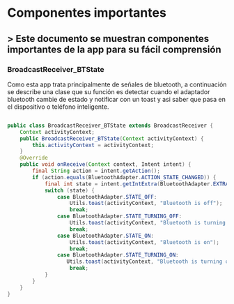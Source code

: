# Componentes importantes
## > Este documento se muestran componentes importantes de la app para su fácil comprensión

### BroadcastReceiver_BTState
Como esta app trata principalmente de señales de bluetooth, a continuación se describe una clase que su función es detectar cuando el adaptador bluetooth cambie de estado y notificar con un toast y asi saber que pasa en el dispositivo o teléfono inteligente.

```java

public class BroadcastReceiver_BTState extends BroadcastReceiver {
    Context activityContext;
    public BroadcastReceiver_BTState(Context activityContext) {
        this.activityContext = activityContext;
    }
    @Override
    public void onReceive(Context context, Intent intent) {
        final String action = intent.getAction();
        if (action.equals(BluetoothAdapter.ACTION_STATE_CHANGED)) {
            final int state = intent.getIntExtra(BluetoothAdapter.EXTRA_STATE, BluetoothAdapter.ERROR);
            switch (state) {
                case BluetoothAdapter.STATE_OFF:
                    Utils.toast(activityContext, "Bluetooth is off");
                    break;
                case BluetoothAdapter.STATE_TURNING_OFF:
                    Utils.toast(activityContext, "Bluetooth is turning off...");
                    break;
                case BluetoothAdapter.STATE_ON:
                    Utils.toast(activityContext, "Bluetooth is on");
                    break;
                case BluetoothAdapter.STATE_TURNING_ON:
                   Utils.toast(activityContext, "Bluetooth is turning on...");
                    break;
            }
        }
    }
}
```
